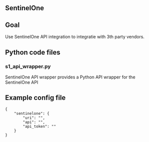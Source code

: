 ## SentinelOne


## Goal
Use SentinelOne API integration to integratie with 3th party vendors.



## Python code files
### s1_api_wrapper.py
SentinelOne API wrapper provides a Python API wrapper for the SentinelOne API



## Example config file
```
{
    "sentinelone": {
        "uri": "",
        "api": "",
        "api_token": ""
    }
}
```




